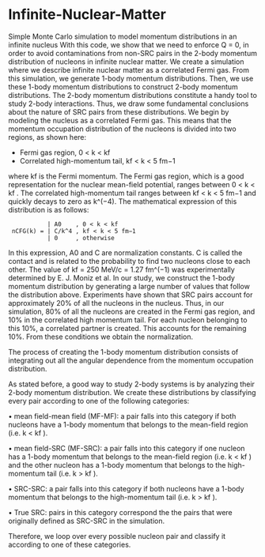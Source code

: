 # Infinite-Nuclear-Matter
Simple Monte Carlo simulation to model momentum distributions in an infinite nucleus
With this code, we show that we need to enforce Q = 0, in order to avoid contaminations from non-SRC pairs in the 2-body momentum
distribution of nucleons in infinite nuclear matter. We create a simulation where we describe infinite nuclear matter as a correlated Fermi gas. From this simulation, we generate 1-body momentum distributions. Then, we use these 1-body momentum distributions to construct 2-body momentum distributions. The 2-body momentum distributions constitute a handy tool to study 2-body interactions. Thus, we draw some fundamental conclusions about the nature of SRC pairs from these distributions. We begin by modeling the nucleus as a correlated Fermi gas. This means that the momentum occupation distribution of the nucleons is divided into two regions, as shown here:

* Fermi gas region, 0 < k < kf
* Correlated high-momentum tail, kf < k < 5 fm−1

where kf is the Fermi momentum. The Fermi gas region, which is a good representation for the nuclear mean-field potential, ranges between 0 < k < kf . The correlated high-momentum tail ranges between kf < k < 5 fm−1 and quickly decays to zero as k^(−4). The mathematical expression of this distribution is as follows:

               | A0    , 0 < k < kf
     nCFG(k) = | C/k^4 , kf < k < 5 fm−1
               | 0     , otherwise
          
In this expression, A0 and C are normalization constants. C is called the contact and is related to the probability to find two nucleons close to each other. The value of kf = 250 MeV/c = 1.27 fm^(−1) was experimentally determined by E. J. Moniz et al.
In our study, we construct the 1-body momentum distribution by generating a large number of values that follow the distribution above. Experiments have shown that SRC pairs account for approximately 20% of all the nucleons in the nucleus. Thus, in our simulation, 80% of all the nucleons are created in the Fermi gas region, and 10% in the correlated high momentum tail. For each nucleon belonging to this 10%, a correlated partner is created. This accounts for the remaining 10%. From these conditions we obtain the normalization.

The process of creating the 1-body momentum distribution consists of integrating out all the angular dependence from the momentum occupation distribution.

As stated before, a good way to study 2-body systems is by analyzing their 2-body momentum distribution. We create these distributions by classifying every pair according to one of the following categories:

• mean field-mean field (MF-MF): a pair falls into this category if both nucleons have a 1-body momentum that belongs to the mean-field region (i.e. k < kf ).

• mean field-SRC (MF-SRC): a pair falls into this category if one nucleon has a 1-body momentum that belongs to the mean-field region (i.e. k < kf ) and the other nucleon has a 1-body momentum that belongs to the high-momentum tail (i.e. k > kf ).

• SRC-SRC: a pair falls into this category if both nucleons have a 1-body momentum that belongs to the high-momentum tail (i.e. k > kf ).

• True SRC: pairs in this category correspond the the pairs that were originally defined as SRC-SRC in the simulation.

Therefore, we loop over every possible nucleon pair and classify it according
to one of these categories.
